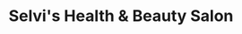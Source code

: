 ---
title: "Selvi's Health & Beauty Salon"
url: /friedberg-hessen/selvis-health-und-beauty-salon/
shop: Kosmetik
---